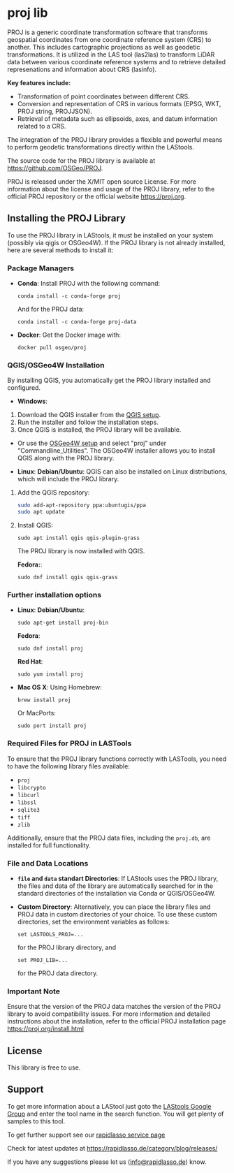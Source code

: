 # proj lib

PROJ is a generic coordinate transformation software that transforms geospatial coordinates from one coordinate reference system (CRS) to another. 
This includes cartographic projections as well as geodetic transformations. 
It is utilized in the LAS tool (las2las) to transform LiDAR data between various coordinate reference systems and to 
retrieve detailed represenations and information about CRS (lasinfo).

**Key features include:**
- Transformation of point coordinates between different CRS.
- Conversion and representation of CRS in various formats (EPSG, WKT, PROJ string, PROJJSON).
- Retrieval of metadata such as ellipsoids, axes, and datum information related to a CRS.

The integration of the PROJ library provides a flexible and powerful means to perform geodetic transformations directly within the LAStools.

The source code for the PROJ library is available at https://github.com/OSGeo/PROJ.

PROJ is released under the X/MIT open source License.
For more information about the license and usage of the PROJ library, 
refer to the official PROJ repository or the official website https://proj.org.

## Installing the PROJ Library

To use the PROJ library in LAStools, it must be installed on your system (possibly via qigis or OSGeo4W).
If the PROJ library is not already installed, here are several methods to install it:

### Package Managers

- **Conda**: Install PROJ with the following command:
  ```
  conda install -c conda-forge proj
  ```
  And for the PROJ data:
  ```
  conda install -c conda-forge proj-data
  ```
- **Docker**: Get the Docker image with:
  ```
  docker pull osgeo/proj
  ```
### QGIS/OSGeo4W Installation

By installing QGIS, you automatically get the PROJ library installed and configured.
- **Windows**:
 1. Download the QGIS installer from the [QGIS setup](https://www.qgis.org/download/).
 2. Run the installer and follow the installation steps.
 3. Once QGIS is installed, the PROJ library will be available.
                
 - Or use the [OSGeo4W setup](https://download.osgeo.org/osgeo4w/v2/) and select "proj" under   "Commandline_Utilities".
  The OSGeo4W installer allows you to install QGIS along with the PROJ library.

- **Linux**:
  **Debian/Ubuntu**:
  QGIS can also be installed on Linux distributions, which will include the PROJ library.
 1. Add the QGIS repository:
    ```bash
    sudo add-apt-repository ppa:ubuntugis/ppa
    sudo apt update
    ```
 2. Install QGIS:
    ```
    sudo apt install qgis qgis-plugin-grass
    ```
     The PROJ library is now installed with QGIS.
     
     **Fedora:**:
      ```
      sudo dnf install qgis qgis-grass
      ```

### Further installation options
- **Linux**:
  **Debian/Ubuntu**:
  ```
  sudo apt-get install proj-bin
  ```
  **Fedora**:
  ```
  sudo dnf install proj
  ```
  **Red Hat**:
  ```
  sudo yum install proj
  ```

- **Mac OS X**:
  Using Homebrew:
  ```
  brew install proj
  ```
  Or MacPorts:
  ```
  sudo port install proj
  ```

### Required Files for PROJ in LASTools

To ensure that the PROJ library functions correctly with LASTools, you need to have the following library files available:

- `proj`
- `libcrypto`
- `libcurl`
- `libssl`
- `sqlite3`
- `tiff`
- `zlib`

Additionally, ensure that the PROJ data files, including the `proj.db`, are installed for full functionality.

### File and Data Locations

- **`file` and `data` standart Directories**: If LAStools uses the PROJ library, the files and data of the library are automatically searched for in the standard directories of the installation via Conda or QGIS/OSGeo4W.  

- **Custom Directory**: Alternatively, you can place the library files and PROJ data in custom     directories of your choice. To use these custom directories, set the environment variables as follows:
  ```
  set LASTOOLS_PROJ=...
  ```
  for the PROJ library directory, and
  ```
  set PROJ_LIB=...
  ```
  for the PROJ data directory.

### Important Note

Ensure that the version of the PROJ data matches the version of the PROJ library to avoid compatibility issues.
For more information and detailed instructions about the installation, refer to the official PROJ installation page  https://proj.org/install.html

## License

This library is free to use.

## Support

To get more information about a LAStool just goto the
[LAStools Google Group](http://groups.google.com/group/lastools/)
and enter the tool name in the search function.
You will get plenty of samples to this tool.

To get further support see our
[rapidlasso service page](https://rapidlasso.de/service/)

Check for latest updates at
https://rapidlasso.de/category/blog/releases/

If you have any suggestions please let us (info@rapidlasso.de) know.

